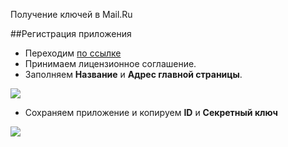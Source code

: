 Получение ключей в Mail.Ru

##Регистрация приложения

* Переходим [по ссылке][1]
* Принимаем лицензионное соглашение.
* Заполняем **Название** и **Адрес главной страницы**.

[![](http://st.bezumkin.ru/files/1/c/6/1c69f4aff18c09cc819464aa78646017s.jpg)](http://st.bezumkin.ru/files/1/c/6/1c69f4aff18c09cc819464aa78646017.png)

* Сохраняем приложение и копируем **ID** и **Секретный ключ**

[![](http://st.bezumkin.ru/files/f/6/7/f67e0b1c3ada2a5506848c0e28d7d9ecs.jpg)](http://st.bezumkin.ru/files/f/6/7/f67e0b1c3ada2a5506848c0e28d7d9ec.png)


[1]: http://api.mail.ru/sites/my/add/